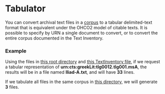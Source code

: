 # Tabulator #

You can convert archival text files in a [corpus](../corpus/Corpus.html) to a tabular delimited-text format that is equivalent under the OHCO2 model of citable texts.  It is possible to specify by URN a single document to convert, or to convert the entire corpus documented in the Text Inventory.


### Example ###


Using the files in <a href="../../../specs/data/archive1/xml/" concordion:set="#archive = setHref(#HREF)">this root directory</a> and 
 <a href="../../../specs/data/archive1/testinventory.xml" concordion:set="#ti = setHref(#HREF)">this TextInventory file</a>, if we request a tabular representation of <strong concordion:set="#urn">urn:cts:greekLit:tlg0012.tlg001.msA</strong>, the results will be in a file named <strong concordion:assertEquals="shouldGetFileNameForUrn(#ti,#archive,#urn)">Iliad-A.txt</strong>, and will have
<strong concordion:assertEquals="shouldCountTabulatedLines(#ti,#archive,#urn)">33</strong> lines.

If we tabulate all files in the same corpus in  <a href="../../../tabulated" concordion:set="#tabdir = setHref(#HREF)">this directory</a>, we will generate <strong concordion:assertEquals="shouldCountTabs(#ti, #archive, #tabdir)">3</strong> files.



